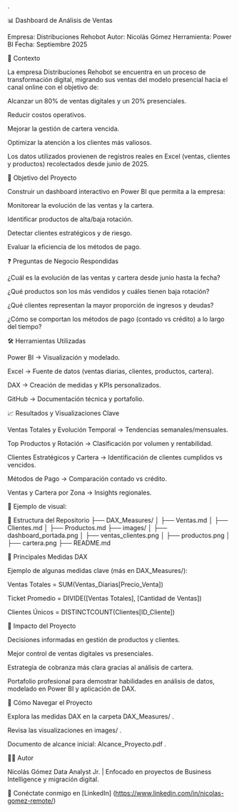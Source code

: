 .

📊 Dashboard de Análisis de Ventas

Empresa: Distribuciones Rehobot
Autor: Nicolás Gómez
Herramienta: Power BI
Fecha: Septiembre 2025

🔎 Contexto

La empresa Distribuciones Rehobot se encuentra en un proceso de transformación digital, migrando sus ventas del modelo presencial hacia el canal online con el objetivo de:

Alcanzar un 80% de ventas digitales y un 20% presenciales.

Reducir costos operativos.

Mejorar la gestión de cartera vencida.

Optimizar la atención a los clientes más valiosos.

Los datos utilizados provienen de registros reales en Excel (ventas, clientes y productos) recolectados desde junio de 2025.

🎯 Objetivo del Proyecto

Construir un dashboard interactivo en Power BI que permita a la empresa:

Monitorear la evolución de las ventas y la cartera.

Identificar productos de alta/baja rotación.

Detectar clientes estratégicos y de riesgo.

Evaluar la eficiencia de los métodos de pago.

❓ Preguntas de Negocio Respondidas

¿Cuál es la evolución de las ventas y cartera desde junio hasta la fecha?

¿Qué productos son los más vendidos y cuáles tienen baja rotación?

¿Qué clientes representan la mayor proporción de ingresos y deudas?

¿Cómo se comportan los métodos de pago (contado vs crédito) a lo largo del tiempo?

🛠️ Herramientas Utilizadas

Power BI → Visualización y modelado.

Excel → Fuente de datos (ventas diarias, clientes, productos, cartera).

DAX → Creación de medidas y KPIs personalizados.

GitHub → Documentación técnica y portafolio.

📈 Resultados y Visualizaciones Clave

Ventas Totales y Evolución Temporal → Tendencias semanales/mensuales.

Top Productos y Rotación → Clasificación por volumen y rentabilidad.

Clientes Estratégicos y Cartera → Identificación de clientes cumplidos vs vencidos.

Métodos de Pago → Comparación contado vs crédito.

Ventas y Cartera por Zona → Insights regionales.

📌 Ejemplo de visual:


📂 Estructura del Repositorio
├── DAX_Measures/
│   ├── Ventas.md
│   ├── Clientes.md
│   ├── Productos.md
├── images/
│   ├── dashboard_portada.png
│   ├── ventas_clientes.png
│   ├── productos.png
│   ├── cartera.png
├── README.md

🧮 Principales Medidas DAX

Ejemplo de algunas medidas clave (más en DAX_Measures/):

Ventas Totales = SUM(Ventas_Diarias[Precio_Venta])

Ticket Promedio = DIVIDE([Ventas Totales], [Cantidad de Ventas])

Clientes Únicos = DISTINCTCOUNT(Clientes[ID_Cliente])

🚀 Impacto del Proyecto

Decisiones informadas en gestión de productos y clientes.

Mejor control de ventas digitales vs presenciales.

Estrategia de cobranza más clara gracias al análisis de cartera.

Portafolio profesional para demostrar habilidades en análisis de datos, modelado en Power BI y aplicación de DAX.

🔗 Cómo Navegar el Proyecto

Explora las medidas DAX en la carpeta DAX_Measures/
.

Revisa las visualizaciones en images/
.

Documento de alcance inicial: Alcance_Proyecto.pdf
.

👨‍💻 Autor

Nicolás Gómez
Data Analyst Jr. | Enfocado en proyectos de Business Intelligence y migración digital.

📌 Conéctate conmigo en [LinkedIn] (https://www.linkedin.com/in/nicolas-gomez-remote/)
